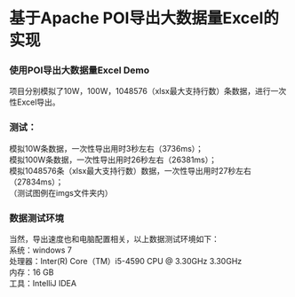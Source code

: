 # 基于Apache POI导出大数据量Excel的实现
### 使用POI导出大数据量Excel Demo

项目分别模拟了10W，100W，1048576（xlsx最大支持行数）条数据，进行一次性Excel导出。


### 测试：
模拟10W条数据，一次性导出用时3秒左右（3736ms）；  
模拟100W条数据，一次性导出用时26秒左右（26381ms）；  
模拟1048576条（xlsx最大支持行数）数据，一次性导出用时27秒左右（27834ms）；  
（测试图例在imgs文件夹内）  

### 数据测试环境
当然，导出速度也和电脑配置相关，以上数据测试环境如下：  
系统：windows 7  
处理器：Inter(R) Core（TM）i5-4590 CPU @ 3.30GHz 3.30GHz  
内存：16 GB  
工具：IntelliJ IDEA  
